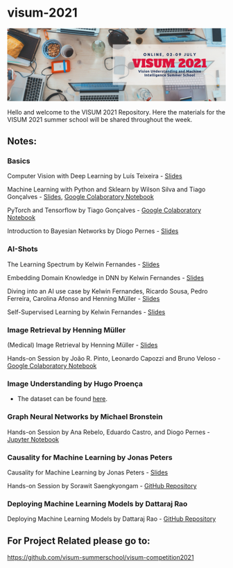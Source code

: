 # visum-2021
![VISUM2021](VISUM2021_banner.png)

Hello and welcome to the VISUM 2021 Repository.
Here the materials for the VISUM 2021 summer school will be shared throughout the week.

## Notes:

### Basics
Computer Vision with Deep Learning by Luís Teixeira - [Slides](https://drive.google.com/file/d/1FMBehM0hHxcDo7wi9tokGErN5hJlPc-p/view?usp=sharing)

Machine Learning with Python and Sklearn by Wilson Silva and Tiago Gonçalves - [Slides](basics/VISUM_basics_Machine_Learning_with_Python_and_Sklearn.pdf), [Google Colaboratory Notebook](https://colab.research.google.com/drive/1ZXYpsBx6y74LULldLLgwcFNdHRkoixtf?usp=sharing)

PyTorch and Tensorflow by Tiago Gonçalves - [Google Colaboratory Notebook](https://colab.research.google.com/drive/1rFqDKcUQaXBO_z6Xoht3taggcbLi47-n?usp=sharing)

Introduction to Bayesian Networks by Diogo Pernes - [Slides](https://github.com/visum-summerschool/visum-2021/blob/main/basics/VISUM_basics_Introduction_Bayesian_Networks.pdf)

### AI-Shots
The Learning Spectrum by Kelwin Fernandes - [Slides](https://github.com/visum-summerschool/visum-2021/blob/main/ai-shots/AS1_VISUM__Learning_Spectrum.pdf)

Embedding Domain Knowledge in DNN by Kelwin Fernandes - [Slides](https://github.com/visum-summerschool/visum-2021/blob/main/ai-shots/AS2_VISUM__Embedding_Domain_Knowledge.pdf)

Diving into an AI use case by Kelwin Fernandes, Ricardo Sousa, Pedro Ferreira, Carolina Afonso and Henning Müller - [Slides](https://github.com/visum-summerschool/visum-2021/blob/main/ai-shots/AS3_VISUM__Diving_Into_an_AI_Use_Case.pdf)

Self-Supervised Learning by Kelwin Fernandes - [Slides](https://github.com/visum-summerschool/visum-2021/blob/main/ai-shots/AS4_VISUM__Self-supervised_Learning.pdf)

### Image Retrieval by Henning Müller
(Medical) Image Retrieval by Henning Müller - [Slides](https://github.com/visum-summerschool/visum-2021/blob/main/image-retrieval/presentationVisumSummerSchool2021_Henning.pdf)

Hands-on Session by João R. Pinto, Leonardo Capozzi and Bruno Veloso - [Google Colaboratory Notebook](https://bit.ly/visum_image_retrieval_complete)

### Image Understanding by Hugo Proença
* The dataset can be found [here](https://drive.google.com/file/d/1MDXSL97hyr6daBZUHdqJxGi8XL7S7StQ/view?usp=sharing).

### Graph Neural Networks by Michael Bronstein
Hands-on Session by Ana Rebelo, Eduardo Castro, and Diogo Pernes - [Jupyter Notebook](https://github.com/visum-summerschool/visum-2021/blob/main/graph-neural-networks/Hands_On_Session.ipynb)

### Causality for Machine Learning by Jonas Peters
Causality for Machine Learning by Jonas Peters - [Slides](https://github.com/visum-summerschool/visum-2021/blob/main/causality-ml/virtualJonasJames.pdf)

Hands-on Session by Sorawit Saengkyongam - [GitHub Repository](https://github.com/CoCaLa/causality-tutorial-exercises)

### Deploying Machine Learning Models by Dattaraj Rao
Deploying Machine Learning Models by Dattaraj Rao - [GitHub Repository](https://github.com/dattarajrao/ml_workshop)

## For Project Related please go to:
https://github.com/visum-summerschool/visum-competition2021
